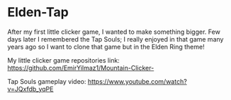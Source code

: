 # Elden-Tap
After my first little clicker game, I wanted to make something bigger. Few days later I remembered the Tap Souls; I really enjoyed in that game many years ago so I want to clone that game but in the Elden Ring theme! 

My little clicker game repositories link: https://github.com/EmirYilmaz1/Mountain-Clicker-

Tap Souls gameplay video: https://www.youtube.com/watch?v=JQxfdb_yqPE
